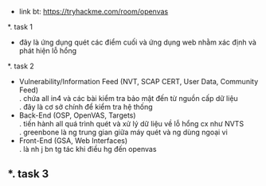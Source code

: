 - link bt: https://tryhackme.com/room/openvas<br>

*. task 1<br>
- đây là ứng dụng quét các điểm cuối và ứng dụng web nhằm xác định và phát hiện lỗ hổng<br>

*. task 2<br>
- Vulnerability/Information Feed (NVT, SCAP CERT, User Data, Community Feed)<br>
. chứa all in4 và các bài kiểm tra bảo mật đến từ nguồn cấp dữ liệu<br>
. đây là cơ sở chính để kiểm tra hệ thống<br>
- Back-End (OSP, OpenVAS, Targets)<br>
. tiến hành all quá trình quét và xử lý dữ liệu về lỗ hổng cx như NVTS<br>
. greenbone là ng trung gian giữa máy quét và ng dùng ngoại vi<br>
- Front-End (GSA, Web Interfaces)<br>
. là nh j bn tg tác khi điều hg đến openvas <br>

*. task 3<br>
- 
